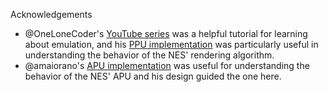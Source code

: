 Acknowledgements

* @OneLoneCoder's [YouTube series](https://www.youtube.com/watch?v=nViZg02IMQo&list=PLrOv9FMX8xJHqMvSGB_9G9nZZ_4IgteYf) was a helpful tutorial for learning about emulation, and his [PPU implementation](https://github.com/OneLoneCoder/olcNES/blob/master/Part%20%234%20-%20PPU%20Backgrounds/olc2C02.cpp) was particularly useful in understanding the behavior of the NES' rendering algorithm.
* @amaiorano's [APU implementation](https://github.com/amaiorano/nes-emu/blob/master/src/Apu.cpp) was useful for understanding the behavior of the NES' APU and his design guided the one here.

